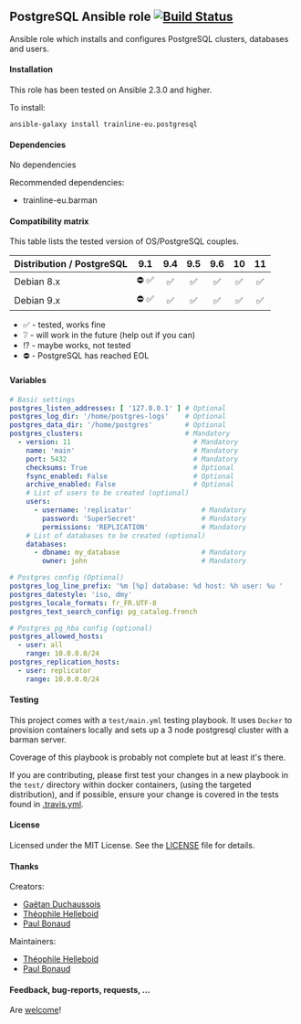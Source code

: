 ## PostgreSQL Ansible role [![Build Status](https://travis-ci.org/trainline-eu/postgresql.svg?branch=master)](https://travis-ci.org/trainline-eu/postgresql)

Ansible role which installs and configures PostgreSQL clusters, databases and users.

#### Installation

This role has been tested on Ansible 2.3.0 and higher.

To install:

```
ansible-galaxy install trainline-eu.postgresql
```


#### Dependencies

No dependencies

Recommended dependencies:
- trainline-eu.barman

#### Compatibility matrix

This table lists the tested version of OS/PostgreSQL couples.

| Distribution / PostgreSQL | 9.1 | 9.4 | 9.5 | 9.6 | 10  | 11  |
| ------------------------- |:---:|:---:|:---:|:---:|:---:|:---:|
| Debian 8.x | :no_entry: :white_check_mark:| :white_check_mark:| :white_check_mark:| :white_check_mark:| :white_check_mark:| :white_check_mark:|
| Debian 9.x | :no_entry: :white_check_mark:| :white_check_mark:| :white_check_mark:| :white_check_mark:| :white_check_mark:| :white_check_mark:|

- :white_check_mark: - tested, works fine
- :grey_question: - will work in the future (help out if you can)
- :interrobang: - maybe works, not tested
- :no_entry: - PostgreSQL has reached EOL


#### Variables

```yaml
# Basic settings
postgres_listen_addresses: [ '127.0.0.1' ] # Optional
postgres_log_dir: '/home/postgres-logs'    # Optional
postgres_data_dir: '/home/postgres'        # Optional
postgres_clusters:                         # Mandatory
  - version: 11                              # Mandatory
    name: 'main'                             # Mandatory
    port: 5432                               # Mandatory
    checksums: True                          # Optional
    fsync_enabled: False                     # Optional
    archive_enabled: False                   # Optional
    # List of users to be created (optional)
    users:
      - username: 'replicator'                 # Mandatory
        password: 'SuperSecret'                # Mandatory
        permissions: 'REPLICATION'             # Mandatory
    # List of databases to be created (optional)
    databases:
      - dbname: my_database                    # Mandatory
        owner: john                            # Mandatory

# Postgres config (Optional)
postgres_log_line_prefix: '%m [%p] database: %d host: %h user: %u '
postgres_datestyle: 'iso, dmy'
postgres_locale_formats: fr_FR.UTF-8
postgres_text_search_config: pg_catalog.french

# Postgres pg_hba config (optional)
postgres_allowed_hosts:
  - user: all
    range: 10.0.0.0/24
postgres_replication_hosts:
  - user: replicator
    range: 10.0.0.0/24
```

#### Testing

This project comes with a `test/main.yml` testing playbook. It uses `Docker` to provision containers locally and sets up a 3 node postgresql cluster with a barman server.

Coverage of this playbook is probably not complete but at least it's there.

If you are contributing, please first test your changes in a new playbook in the `test/` directory within docker containers, (using the targeted distribution), and if possible, ensure your change is covered in the tests found in [.travis.yml](./.travis.yml).

#### License

Licensed under the MIT License. See the [LICENSE](./LICENSE) file for details.


#### Thanks

Creators:
- [Gaëtan Duchaussois](https://twitter.com/gduchaussois)
- [Théophile Helleboid](https://twitter.com/chtitux)
- [Paul Bonaud](https://twitter.com/paulRb_r)

Maintainers:
- [Théophile Helleboid](https://twitter.com/chtitux)
- [Paul Bonaud](https://twitter.com/paulRb_r)

#### Feedback, bug-reports, requests, ...

Are [welcome](https://github.com/trainline-eu/postgresql/issues)!
